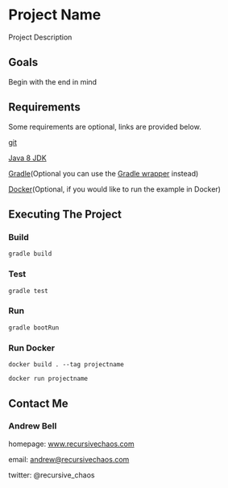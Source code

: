 # Project Name

Project Description

## Goals

Begin with the end in mind

## Requirements

Some requirements are optional, links are provided below.

[git](https://git-scm.com/downloads)

[Java 8 JDK](http://www.oracle.com/technetwork/java/javase/downloads/jdk8-downloads-2133151.html)

[Gradle](https://docs.gradle.org/current/userguide/installation.html)(Optional you can use the [Gradle wrapper](https://docs.gradle.org/3.3/userguide/gradle_wrapper.html) instead)

[Docker](https://docs.docker.com/installation/)(Optional, if you would like to run the example in Docker)

## Executing The Project

### Build

`gradle build`

### Test

`gradle test`

### Run

`gradle bootRun`

### Run Docker

`docker build . --tag projectname`

`docker run projectname`

## Contact Me

### Andrew Bell ###

homepage: www.recursivechaos.com

email: andrew@recursivechaos.com

twitter: @recursive_chaos

